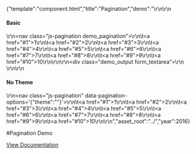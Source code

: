 {"template":"component.html","title":"Pagination","demo":"<script>\r\n\tvar $demoOutput;\r\n\r\n\t$(function() {\r\n\t\t$demoOutput = $(\".demo_output\");\r\n\r\n\t\t$(\".demo_pagination\").on(\"update.pagination\", function(e, page) {\r\n\t\t\t$demoOutput.prepend('<strong>Index: </strong>' + page + '</span><br>');\r\n\t\t});\r\n\t});\r\n</script>\r\n\r\n<h4>Basic</h4>\r\n<nav class=\"js-pagination demo_pagination\">\r\n\t<a href=\"#1\">1</a>\r\n\t<a href=\"#2\">2</a>\r\n\t<a href=\"#3\">3</a>\r\n\t<a href=\"#4\">4</a>\r\n\t<a href=\"#5\">5</a>\r\n\t<a href=\"#6\">6</a>\r\n\t<a href=\"#7\">7</a>\r\n\t<a href=\"#8\">8</a>\r\n\t<a href=\"#9\">9</a>\r\n\t<a href=\"#10\">10</a>\r\n</nav>\r\n\r\n<div class=\"demo_output form_textarea\"></div>\r\n<br>\r\n\r\n<h4>No Theme</h4>\r\n<nav class=\"js-pagination\" data-pagination-options='{\"theme\":\"\"}'>\r\n\t<a href=\"#1\">1</a>\r\n\t<a href=\"#2\">2</a>\r\n\t<a href=\"#3\">3</a>\r\n\t<a href=\"#4\">4</a>\r\n\t<a href=\"#5\">5</a>\r\n\t<a href=\"#6\">6</a>\r\n\t<a href=\"#7\">7</a>\r\n\t<a href=\"#8\">8</a>\r\n\t<a href=\"#9\">9</a>\r\n\t<a href=\"#10\">10</a>\r\n</nav>\r\n","asset_root":"../","year":2016}

 #Pagination Demo
<p class="back_link"><a href="https://formstone.it/components/pagination">View Documentation</a></p>